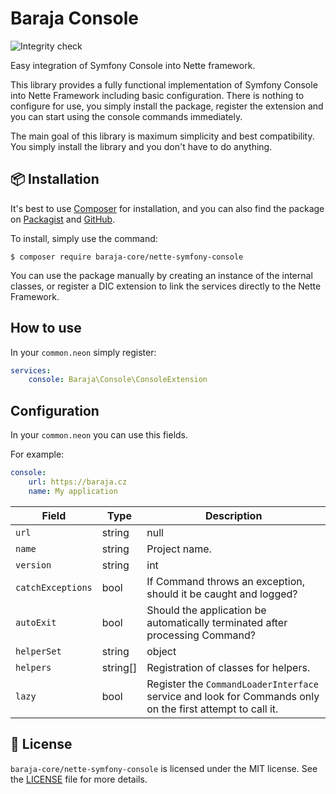 Baraja Console
==============

![Integrity check](https://github.com/baraja-core/nette-symfony-console/workflows/Integrity%20check/badge.svg)

Easy integration of Symfony Console into Nette framework.

This library provides a fully functional implementation of Symfony Console into Nette Framework including basic configuration. There is nothing to configure for use, you simply install the package, register the extension and you can start using the console commands immediately.

The main goal of this library is maximum simplicity and best compatibility. You simply install the library and you don't have to do anything.

📦 Installation
---------------

It's best to use [Composer](https://getcomposer.org) for installation, and you can also find the package on
[Packagist](https://packagist.org/packages/baraja-core/nette-symfony-console) and
[GitHub](https://github.com/baraja-core/nette-symfony-console).

To install, simply use the command:

```shell
$ composer require baraja-core/nette-symfony-console
```

You can use the package manually by creating an instance of the internal classes, or register a DIC extension to link the services directly to the Nette Framework.

How to use
----------

In your `common.neon` simply register:

```yaml
services:
    console: Baraja\Console\ConsoleExtension
```

Configuration
-------------

In your `common.neon` you can use this fields.

For example:

```yaml
console:
    url: https://baraja.cz
    name: My application
```

| Field             | Type             | Description |
|-------------------|------------------|-------------|
| `url`             | string|null      | The default absolute URL of the project (for example, `https://baraja.cz`) to use for generating links.
| `name`            | string           | Project name.
| `version`         | string|int|float | Project version (must be a number or a numeric string).
| `catchExceptions` | bool             | If Command throws an exception, should it be caught and logged?
| `autoExit`        | bool             | Should the application be automatically terminated after processing Command?
| `helperSet`       | string|object    | Helper Settings.
| `helpers`         | string[]         | Registration of classes for helpers.
| `lazy`            | bool             | Register the `CommandLoaderInterface` service and look for Commands only on the first attempt to call it.

📄 License
-----------

`baraja-core/nette-symfony-console` is licensed under the MIT license. See the [LICENSE](https://github.com/baraja-core/nette-symfony-console/blob/master/LICENSE) file for more details.
